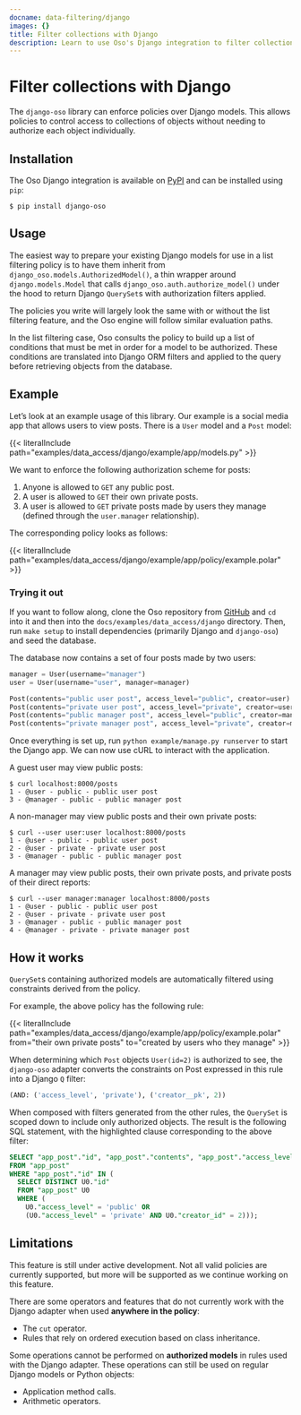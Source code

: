 ```yaml
---
docname: data-filtering/django
images: {}
title: Filter collections with Django
description: Learn to use Oso's Django integration to filter collections of data.
---
```


# Filter collections with Django

The `django-oso` library can enforce policies over Django models. This allows
policies to control access to collections of objects without needing to
authorize each object individually.

## Installation

The Oso Django integration is available on [PyPI](https://pypi.org/project/django-oso/) and can be installed using
`pip`:

```console
$ pip install django-oso
```

## Usage

The easiest way to prepare your existing Django models for use in a list
filtering policy is to have them inherit from
`django_oso.models.AuthorizedModel()`, a thin wrapper around
`django.models.Model` that calls `django_oso.auth.authorize_model()`
under the hood to return Django `QuerySet`s with authorization filters applied.

The policies you write will largely look the same with or without the list
filtering feature, and the Oso engine will follow similar evaluation paths.

In the list filtering case, Oso consults the policy to build up a list of
conditions that must be met in order for a model to be authorized. These
conditions are translated into Django ORM filters and applied to the query
before retrieving objects from the database.

## Example

Let’s look at an example usage of this library. Our example is a social media
app that allows users to view posts. There is a `User` model and a `Post`
model:

{{< literalInclude path="examples/data_access/django/example/app/models.py" >}}

We want to enforce the following authorization scheme for posts:

1. Anyone is allowed to `GET` any public post.
2. A user is allowed to `GET` their own private posts.
3. A user is allowed to `GET` private posts made by users they manage (defined
   through the `user.manager` relationship).

The corresponding policy looks as follows:

{{< literalInclude path="examples/data_access/django/example/app/policy/example.polar" >}}

### Trying it out

If you want to follow along, clone the Oso repository from [GitHub](https://github.com/osohq/oso) and `cd`
into it and then into the `docs/examples/data_access/django` directory.
Then, run `make setup` to install dependencies (primarily Django and
`django-oso`) and seed the database.

The database now contains a set of four posts made by two users:

```py
manager = User(username="manager")
user = User(username="user", manager=manager)

Post(contents="public user post", access_level="public", creator=user)
Post(contents="private user post", access_level="private", creator=user)
Post(contents="public manager post", access_level="public", creator=manager)
Post(contents="private manager post", access_level="private", creator=manager)
```

Once everything is set up, run `python example/manage.py runserver` to start
the Django app. We can now use cURL to interact with the application.

A guest user may view public posts:

```console
$ curl localhost:8000/posts
1 - @user - public - public user post
3 - @manager - public - public manager post
```

A non-manager may view public posts and their own private posts:

```console
$ curl --user user:user localhost:8000/posts
1 - @user - public - public user post
2 - @user - private - private user post
3 - @manager - public - public manager post
```

A manager may view public posts, their own private posts, and private posts of
their direct reports:

```console
$ curl --user manager:manager localhost:8000/posts
1 - @user - public - public user post
2 - @user - private - private user post
3 - @manager - public - public manager post
4 - @manager - private - private manager post
```

## How it works

`QuerySet`s containing authorized models are automatically filtered using
constraints derived from the policy.

For example, the above policy has the following rule:

{{< literalInclude path="examples/data_access/django/example/app/policy/example.polar"
                   from="their own private posts"
                   to="created by users who they manage" >}}

When determining which `Post` objects `User(id=2)` is authorized to see,
the `django-oso` adapter converts the constraints on Post expressed in this
rule into a Django `Q` filter:

```py
(AND: ('access_level', 'private'), ('creator__pk', 2))
```

When composed with filters generated from the other rules, the `QuerySet` is
scoped down to include only authorized objects. The result is the following SQL
statement, with the highlighted clause corresponding to the above filter:

```sql
SELECT "app_post"."id", "app_post"."contents", "app_post"."access_level", "app_post"."creator_id"
FROM "app_post"
WHERE "app_post"."id" IN (
  SELECT DISTINCT U0."id"
  FROM "app_post" U0
  WHERE (
    U0."access_level" = 'public' OR
    (U0."access_level" = 'private' AND U0."creator_id" = 2)));
```

## Limitations

This feature is still under active development. Not all valid policies are
currently supported, but more will be supported as we continue working on this
feature.

There are some operators and features that do not currently work with the
Django adapter when used **anywhere in the policy**:

* The `cut` operator.
* Rules that rely on ordered execution based on class inheritance.

Some operations cannot be performed on **authorized models** in rules used with
the Django adapter. These operations can still be used on regular Django models
or Python objects:

* Application method calls.
* Arithmetic operators.
